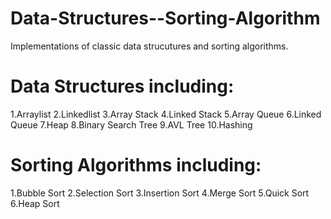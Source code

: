 # Data-Structures--Sorting-Algorithm
Implementations of classic data strucutures and sorting algorithms. 

# Data Structures including:
1.Arraylist
2.Linkedlist
3.Array Stack
4.Linked Stack
5.Array Queue
6.Linked Queue
7.Heap
8.Binary Search Tree
9.AVL Tree
10.Hashing

# Sorting Algorithms including:
1.Bubble Sort
2.Selection Sort
3.Insertion Sort
4.Merge Sort
5.Quick Sort
6.Heap Sort

